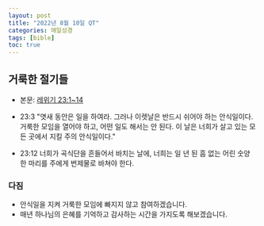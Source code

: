 ```yaml
---
layout: post
title: "2022년 8월 10일 QT"
categories: 매일성경
tags: [bible]
toc: true
---
```


## 거룩한 절기들
- 본문: [레위기 23:1~14](https://www.bskorea.or.kr/bible/korbibReadpage.php?version=SAENEW&book=lev&chap=23&sec=1&cVersion=&fontSize=15px&fontWeight=normal)

- 23:3 "엿새 동안은 일을 하여라. 그러나 이렛날은 반드시 쉬어야 하는 안식일이다. 거룩한 모임을 열어야 하고, 어떤 일도 해서는 안 된다. 이 날은 너희가 살고 있는 모든 곳에서 지킬 주의 안식일이다."
- 23:12 너희가 곡식단을 흔들어서 바치는 날에, 너희는 일 년 된 흠 없는 어린 숫양 한 마리를 주에게 번제물로 바쳐야 한다.

### 다짐
- 안식일을 지켜 거룩한 모임에 빠지지 않고 참여하겠습니다.
- 매년 하나님의 은혜를 기억하고 감사하는 시간을 가지도록 해보겠습니다.
